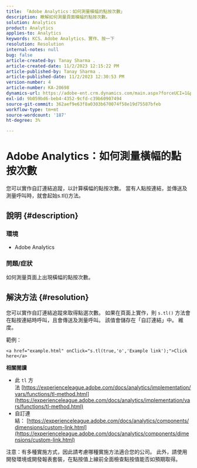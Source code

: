 ```yaml
---
title: 「Adobe Analytics：如何測量橫幅的點按次數」
description: 瞭解如何測量頁面橫幅的點按次數。
solution: Analytics
product: Analytics
applies-to: Analytics
keywords: KCS、Adobe Analytics、實作、按一下
resolution: Resolution
internal-notes: null
bug: false
article-created-by: Tanay Sharma .
article-created-date: 11/2/2023 12:15:22 PM
article-published-by: Tanay Sharma .
article-published-date: 11/2/2023 12:30:53 PM
version-number: 4
article-number: KA-20698
dynamics-url: https://adobe-ent.crm.dynamics.com/main.aspx?forceUCI=1&pagetype=entityrecord&etn=knowledgearticle&id=498d7e79-7979-ee11-8179-6045bd006239
exl-id: 9b059bd6-beb4-4352-9cfd-c39b60907494
source-git-commit: 362aef9e63f8a0303b670074f58e19d75587bfeb
workflow-type: tm+mt
source-wordcount: '187'
ht-degree: 3%

---
```


# Adobe Analytics：如何測量橫幅的點按次數


您可以實作自訂連結追蹤，以計算橫幅的點按次數。 當有人點按連結，並傳送及測量呼叫時，就會起始s.tl()方法。

## 說明 {#description}


### 環境

- Adobe Analytics




### 問題/症狀 

如何測量頁面上出現橫幅的點按次數。


## 解決方法 {#resolution}


您可以實作自訂連結追蹤來取得點選次數。 如果在頁面上實作，則 `s.tl()` 方法會在點按連結時呼叫，且會傳送及測量呼叫。 該值會儲存在「自訂連結」中。 維度。

範例：


```
<a href="example.html" onClick="s.tl(true,'o','Example link');">Click here</a>
```


<b>相關閱讀</b>

- 此 `tl` 方法 [https://experienceleague.adobe.com/docs/analytics/implementation/vars/functions/tl-method.html](https://experienceleague.adobe.com/docs/analytics/implementation/vars/functions/tl-method.html)
- 自訂連結： [https://experienceleague.adobe.com/docs/analytics/components/dimensions/custom-link.html](https://experienceleague.adobe.com/docs/analytics/components/dimensions/custom-link.html)


注意：有多種實施方式，因此請考慮哪種實施方法適合您的公司。 此外，請使用開發環境或開發報表套裝，在點按值上線前全面檢查點按值能否如預期取得。
